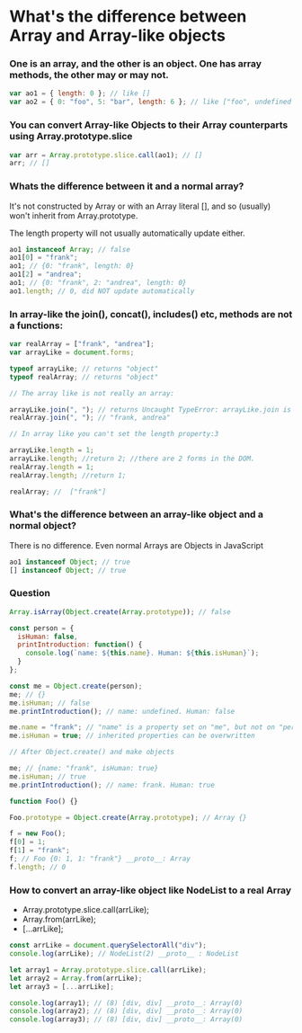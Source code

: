 # What's the difference between Array and Array-like objects

### One is an array, and the other is an object. One has array methods, the other may or may not.

```js
var ao1 = { length: 0 }; // like []
var ao2 = { 0: "foo", 5: "bar", length: 6 }; // like ["foo", undefined × 4, "bar"]
```

### You can convert Array-like Objects to their Array counterparts using Array.prototype.slice

```js
var arr = Array.prototype.slice.call(ao1); // []
arr; // []
```

### Whats the difference between it and a normal array?

It's not constructed by Array or with an Array literal [], and so (usually) won't inherit from Array.prototype.

The length property will not usually automatically update either.

```js
ao1 instanceof Array; // false
ao1[0] = "frank";
ao1; // {0: "frank", length: 0}
ao1[2] = "andrea";
ao1; // {0: "frank", 2: "andrea", length: 0}
ao1.length; // 0, did NOT update automatically
```

### In array-like the join(), concat(), includes() etc, methods are not a functions:

```js
var realArray = ["frank", "andrea"];
var arrayLike = document.forms;

typeof arrayLike; // returns "object"
typeof realArray; // returns "object"

// The array like is not really an array:

arrayLike.join(", "); // returns Uncaught TypeError: arrayLike.join is not a function (also relevant to `concat()`, `includes()` etc.)
realArray.join(", "); // "frank, andrea"

// In array like you can't set the length property:3

arrayLike.length = 1;
arrayLike.length; //return 2; //there are 2 forms in the DOM.
realArray.length = 1;
realArray.length; //return 1;

realArray; //  ["frank"]
```

### What's the difference between an array-like object and a normal object?

There is no difference. Even normal Arrays are Objects in JavaScript

```js
ao1 instanceof Object; // true
[] instanceof Object; // true
```

### Question

```js
Array.isArray(Object.create(Array.prototype)); // false

const person = {
  isHuman: false,
  printIntroduction: function() {
    console.log(`name: ${this.name}. Human: ${this.isHuman}`);
  }
};

const me = Object.create(person);
me; // {}
me.isHuman; // false
me.printIntroduction(); // name: undefined. Human: false

me.name = "frank"; // "name" is a property set on "me", but not on "person"
me.isHuman = true; // inherited properties can be overwritten

// After Object.create() and make objects

me; // {name: "frank", isHuman: true}
me.isHuman; // true
me.printIntroduction(); // name: frank. Human: true
```

```js
function Foo() {}

Foo.prototype = Object.create(Array.prototype); // Array {}

f = new Foo();
f[0] = 1;
f[1] = "frank";
f; // Foo {0: 1, 1: "frank"} __proto__: Array
f.length; // 0
```

### How to convert an array-like object like NodeList to a real Array

- Array.prototype.slice.call(arrLike);
- Array.from(arrLike);
- [...arrLike];

```js
const arrLike = document.querySelectorAll("div");
console.log(arrLike); // NodeList(2) __proto__ : NodeList

let array1 = Array.prototype.slice.call(arrLike);
let array2 = Array.from(arrLike);
let array3 = [...arrLike];

console.log(array1); // (8) [div, div] __proto__: Array(0)
console.log(array2); // (8) [div, div] __proto__: Array(0)
console.log(array3); // (8) [div, div] __proto__: Array(0)
```
